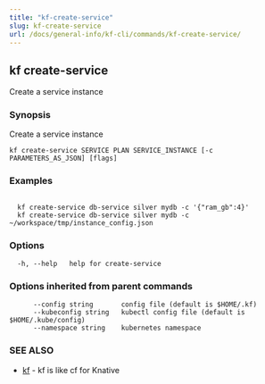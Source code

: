 ```yaml
---
title: "kf-create-service"
slug: kf-create-service
url: /docs/general-info/kf-cli/commands/kf-create-service/
---
```

## kf create-service

Create a service instance

### Synopsis

Create a service instance

```
kf create-service SERVICE PLAN SERVICE_INSTANCE [-c PARAMETERS_AS_JSON] [flags]
```

### Examples

```

  kf create-service db-service silver mydb -c '{"ram_gb":4}'
  kf create-service db-service silver mydb -c ~/workspace/tmp/instance_config.json
```

### Options

```
  -h, --help   help for create-service
```

### Options inherited from parent commands

```
      --config string       config file (default is $HOME/.kf)
      --kubeconfig string   kubectl config file (default is $HOME/.kube/config)
      --namespace string    kubernetes namespace
```

### SEE ALSO

* [kf](/docs/general-info/kf-cli/commands/kf/)	 - kf is like cf for Knative

